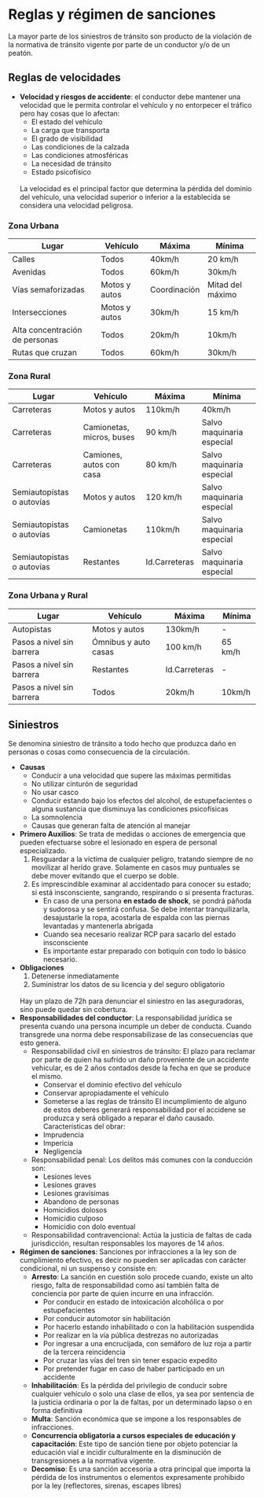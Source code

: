 # Reglas y régimen de sanciones
La mayor parte de los siniestros de tránsito son producto de la violación de la normativa de tránsito vigente por parte de un conductor y/o de un peatón.

## Reglas de velocidades
- **Velocidad y riesgos de accidente**: el conductor debe mantener una velocidad que le permita controlar el vehículo y no entorpecer el tráfico pero hay cosas que lo afectan:
    - El estado del vehículo
    - La carga que transporta
    - El grado de visibilidad
    - Las condiciones de la calzada
    - Las condiciones atmosféricas
    - La necesidad de tránsito
    - Estado psicofísico
    <br>
    La velocidad es el principal factor que determina la pérdida del dominio del vehículo, una velocidad superior o inferior a la establecida se considera una velocidad peligrosa.

### Zona Urbana

| Lugar | Vehículo | Máxima | Mínima |
| ----- | ----- | ----- | ----- |
| Calles | Todos | 40km/h | 20 km/h |
| Avenidas | Todos | 60km/h | 30km/h |
| Vías semaforizadas | Motos y autos | Coordinación | Mitad del máximo | 
| Intersecciones | Motos y autos | 30km/h | 15 km/h |
| Alta concentración de personas | Todos | 20km/h | 10km/h |
| Rutas que cruzan | Todos | 60km/h | 30km/h |

### Zona Rural
| Lugar | Vehículo | Máxima | Mínima |
| ----- | ----- | ----- | ----- |
| Carreteras | Motos y autos | 110km/h | 40km/h |
| Carreteras | Camionetas, micros, buses | 90 km/h | Salvo maquinaria especial |
| Carreteras | Camiones, autos con casa | 80 km/h | Salvo maquinaria especial |
| Semiautopistas o autovías | Motos y autos | 120 km/h | Salvo maquinaria especial |
| Semiautopistas o autovías | Camionetas | 110km/h | Salvo maquinaria especial |
| Semiautopistas o autovías | Restantes | Id.Carreteras | Salvo maquinaria especial |

### Zona Urbana y Rural
| Lugar | Vehículo | Máxima | Mínima |
| ----- | ----- | ----- | ----- |
| Autopistas | Motos y autos | 130km/h | - |
| Pasos a nivel sin barrera | Ómnibus y auto casas | 100 km/h | 65 km/h |
| Pasos a nivel sin barrera | Restantes | Id.Carreteras | - |
| Pasos a nivel sin barrera | Todos | 20km/h | 10km/h |

## Siniestros
Se denomina siniestro de tránsito a todo hecho que produzca daño en personas o cosas como consecuencia de la circulación.
- **Causas**
    - Conducir a una velocidad que supere las máximas permitidas
    - No utilizar cinturón de seguridad
    - No usar casco
    - Conducir estando bajo los efectos del alcohol, de estupefacientes o alguna sustancia que disminuya las condiciones psicofísicas
    - La somnolencia
    - Causas que generan falta de atención al manejar
- **Primero Auxilios**: Se trata de medidas o acciones de emergencia que pueden efectuarse sobre el lesionado en espera de personal especializado.
    1. Resguardar a la víctima de cualquier peligro, tratando siempre de no movilizar al herido grave. Solamente en casos muy puntuales se debe mover evitando que el cuerpo se doble.
    2. Es imprescindible examinar al accidentado para conocer su estado; si está insconsciente, sangrando, respirando o si presenta fracturas.
        - En caso de una persona **en estado de shock**, se pondrá páñoda y sudorosa y se sentirá confusa. Se debe intentar tranquilizarla, desajustarle la ropa, acostarla de espalda con las piernas levantadas y mantenerla abrigada
        - Cuando sea necesario realizar RCP para sacarlo del estado insconsciente
        - Es importante estar preparado con botiquín con todo lo básico necesario.
- **Obligaciones**
    1. Detenerse inmediatamente
    2. Suministrar los datos de su licencia y del seguro obligatorio
    <br>
    Hay un plazo de 72h para denunciar el siniestro en las aseguradoras, sino puede quedar sin cobertura.
- **Responsabilidades del conductor**: La responsabilidad jurídica se presenta cuando una persona incumple un deber de conducta. Cuando transgrede una norma debe responsabilizase de las consecuencias que esto genera.
    - Responsabilidad civil en siniestros de tránsito: El plazo para reclamar por parte de quien ha sufrido un daño proveniente de un accidente vehicular, es de 2 años contados desde la fecha en que se produce el mismo.
        - Conservar el dominio efectivo del vehículo
        - Conservar apropiadamente el vehículo
        - Someterse a las reglas de tránsito
    El incumplimiento de alguno de estos deberes generará responsabilidad por el accidene se produzca y será obligado a reparar el daño causado.
    Características del obrar:
        - Imprudencia
        - Impericia
        - Negligencia
    - Responsabilidad penal: Los delitos más comunes con la conducción son: 
        - Lesiones leves
        - Lesiones graves
        - Lesiones gravísimas
        - Abandono de personas
        - Homicidios dolosos
        - Homicidio culposo
        - Homicidio con dolo eventual
    - Responsabilidad contravencional: Actúa la justicia de faltas de cada jurisdicción, resultan responsables los mayores de 14 años.
- **Régimen de sanciones**: Sanciones por infracciones a la ley son de cumplimiento efectivo, es decir no pueden ser aplicadas con carácter condicional, ni un suspenso y consiste en:
    - **Arresto**: La sanción en cuestión solo procede cuando, existe un alto riesgo, falta de responsabilidad como así también falta de conciencia por parte de quien incurre en una infracción.
        - Por conducir en estado de intoxicación alcohólica o por estupefacientes
        - Por conducir automotor sin habilitación
        - Por hacerlo estando inhabilitado o con la habilitación suspendida
        - Por realizar en la vía pública destrezas no autorizadas
        - Por ingresar a una encrucijada, con semáforo de luz roja a partir de la tercera reincidencia
        - Por cruzar las vías del tren sin tener espacio expedito
        - Por pretender fugar en caso de haber participado en un accidente
    - **Inhabilitación**: Es la pérdida del privilegio de conducir sobre cualquier vehículo o solo una clase de ellos, ya sea por sentencia de la justicia ordinaria o por la de faltas, por un determinado lapso o en forma definitiva
    - **Multa**: Sanción económica que se impone a los responsables de infracciones.
    - **Concurrencia obligatoria a cursos especiales de educación y capacitación**: Este tipo de sanción tiene por objeto potenciar la educación vial e incidir culturalmente en la disminución de transgresiones a la normativa vigente.
    - **Decomiso**: Es una sanción accesoria a otra principal que importa la pérdida de los instrumentos o elementos expresamente prohibido por la ley (reflectores, sirenas, escapes libres)